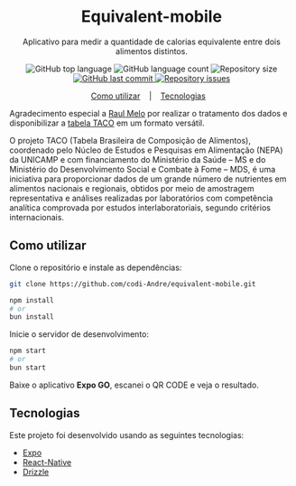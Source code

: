 <h1 align="center">
    Equivalent-mobile
</h1>

<p align="center">Aplicativo para medir a quantidade de calorias equivalente entre dois alimentos distintos.</p>

<p align="center">
  <img alt="GitHub top language" src="https://img.shields.io/github/languages/top/codi-andre/equivalent-mobile.svg">

  <img alt="GitHub language count" src="https://img.shields.io/github/languages/count/codi-andre/equivalent-mobile.svg">

  <img alt="Repository size" src="https://img.shields.io/github/repo-size/codi-andre/equivalent-mobile.svg">
  <a href="https://github.com/codi-andre/equivalent-mobile/commits/master">
    <img alt="GitHub last commit" src="https://img.shields.io/github/last-commit/codi-andre/equivalent-mobile.svg">
  </a>

  <a href="https://github.com/codi-andre/equivalent-mobile/issues">
    <img alt="Repository issues" src="https://img.shields.io/github/issues/codi-andre/equivalent-mobile.svg">
  </a>
</p>

<p align="center">
  <a href="#como-utilizar">Como utilizar</a>&nbsp;&nbsp;&nbsp; |&nbsp;&nbsp;&nbsp;
  <a href="#tecnologias">Tecnologias</a>&nbsp;&nbsp;&nbsp;
</p>

Agradecimento especial a [Raul Melo](https://github.com/raulfdm) por realizar o tratamento dos dados e disponibilizar a [tabela TACO](http://www.nepa.unicamp.br/taco/tabela.php) em um formato versátil.

O projeto TACO (Tabela Brasileira de Composição de Alimentos), coordenado pelo Núcleo de Estudos e Pesquisas em Alimentação (NEPA) da UNICAMP e com financiamento do Ministério da Saúde – MS e do Ministério do Desenvolvimento Social e Combate à Fome – MDS, é uma iniciativa para proporcionar dados de um grande número de nutrientes em alimentos nacionais e regionais, obtidos por meio de amostragem representativa e análises realizadas por laboratórios com competência analítica comprovada por estudos interlaboratoriais, segundo critérios internacionais.

## Como utilizar

Clone o repositório e instale as dependências:

```bash
git clone https://github.com/codi-Andre/equivalent-mobile.git

npm install
# or
bun install
```

Inicie o servidor de desenvolvimento:

```bash
npm start
# or
bun start
```

Baixe o aplicativo **Expo GO**, escanei o QR CODE e veja o resultado.

## Tecnologias

Este projeto foi desenvolvido usando as seguintes tecnologias:

- [Expo](https://expo.dev/)
- [React-Native](https://reactnative.dev/)
- [Drizzle](https://orm.drizzle.team/)
